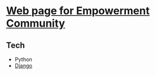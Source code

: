 # [Web page for Empowerment Community]()


## Tech
- Python
- [Django](https://www.djangoproject.com/)

